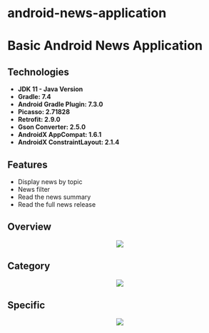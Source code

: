 # android-news-application


<h1>Basic Android News Application</h1>


<h2>Technologies</h2>
<ul>
  <li><b>JDK 11 - Java Version</b></li>
  <li><b>Gradle: 7.4</b></li>
  <li><b>Android Gradle Plugin: 7.3.0</b></li>
  <li><b>Picasso: 2.71828</b></li>
  <li><b>Retrofit: 2.9.0</b></li>
  <li><b>Gson Converter: 2.5.0</b></li>
  <li><b>AndroidX AppCompat: 1.6.1</b></li>
  <li><b> AndroidX ConstraintLayout: 2.1.4</b></li>
 
  
</ul>

<!--Features-->
<h2>Features</h2>
<ul>
  <li>Display news by topic</li>
  <li>News filter</li>
  <li>Read the news summary</li>
  <li>Read the full news release</li>
</ul>


<!--Screenshots (GIFs/PNGs)-->
<h2>Overview</h2>
<p align="center">
  <img src="https://github.com/mtateeminhvu/android-news-application/Home.jpg">
</p>

<h2>Category</h2>
<p align="center">
  <img src="https://github.com/mtateeminhvu/android-news-application/Category.jpg">
</p>

<h2>Specific</h2>
<p align="center">
  <img src="https://github.com/mtateeminhvu/android-news-application/Specific.jpg">
</p>


